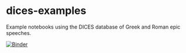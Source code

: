 # dices-examples

Example notebooks using the DICES database of Greek and Roman epic speeches.


[![Binder](https://mybinder.org/badge_logo.svg)](https://mybinder.org/v2/gh/cwf2/dices-examples/main?urlpath=tree)
